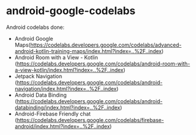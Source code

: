 # android-google-codelabs

Android codelabs done:
  - Android Google Maps(https://codelabs.developers.google.com/codelabs/advanced-android-kotlin-training-maps/index.html?index=..%2F..index)
  - Android Room with a View - Kotlin (https://codelabs.developers.google.com/codelabs/android-room-with-a-view-kotlin/index.html?index=..%2F..index)
  - Jetpack Navigation (https://codelabs.developers.google.com/codelabs/android-navigation/index.html?index=..%2F..index)
  - Android Data Binding (https://codelabs.developers.google.com/codelabs/android-databinding/index.html?index=..%2F..index)
  - Android-Firebase Friendly chat (https://codelabs.developers.google.com/codelabs/firebase-android/index.html?index=..%2F..index)

